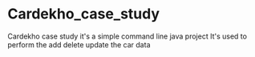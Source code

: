# Cardekho_case_study
Cardekho case study it's a simple command line java project
It's used to perform the add delete update the car data
